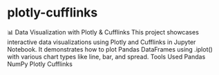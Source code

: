 # plotly-cufflinks
📊 Data Visualization with Plotly &amp; Cufflinks This project showcases interactive data visualizations using Plotly and Cufflinks in Jupyter Notebook. It demonstrates how to plot Pandas DataFrames using .iplot() with various chart types like line, bar, and spread.  Tools Used Pandas  NumPy  Plotly  Cufflinks

